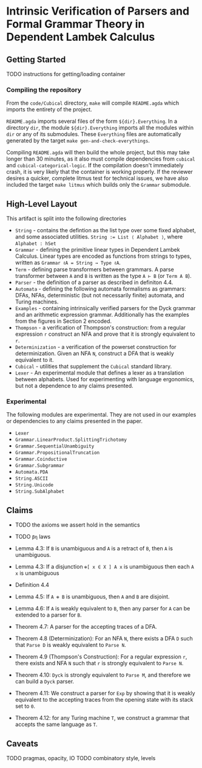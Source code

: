 # Intrinsic Verification of Parsers and Formal Grammar Theory in Dependent Lambek Calculus

## Getting Started

TODO instructions for getting/loading container

### Compiling the repository

From the `code/Cubical` directory, `make` will compile `README.agda` which imports the entirety of the project. 

`README.agda` imports several files of the form `${dir}.Everything`. In a directory `dir`, the module `${dir}.Everything` imports all the modules within `dir` or any of its submodules. These `Everything` files are automatically generated by the target `make gen-and-check-everythings`. 

Compiling `README.agda` will then build the whole project, but this may take longer than 30 minutes, as it also must compile dependencies from `cubical` and `cubical-categorical-logic`. If the compilation doesn't immediately crash, it is very likely that the container is working properly. If the reviewer desires a quicker, complete litmus test for technical issues, we have also included the target `make litmus` which builds only the `Grammar` submodule. 

## High-Level Layout
This artifact is split into the following directories 
- `String` - contains the defintion as the list type over some fixed alphabet, and some associated utilities. `String := List ⟨ Alphabet ⟩`, where `Alphabet : hSet`
- `Grammar` - defining the primitive linear types in Dependent Lambek Calculus. Linear types are encoded as functions from strings to types, written as `Grammar ℓA = String → Type ℓA`.
- `Term` - defining parse transformers between grammars. A parse transformer between `A` and `B` is written as the type `A ⊢ B` (or `Term A B`).
- `Parser` - the definition of a parser as described in definiton 4.4.
- `Automata` - defining the following automata formalisms as grammars: DFAs, NFAs, deterministic (but not necessarily finite) automata, and Turing machines.
- `Examples` - containing intrinsically verified parsers for the Dyck grammar and an arithmetic expression grammar. Additionally has the examples from the figures in Section 2 encoded.
- `Thompson` - a verification of Thompson's construction: from a regular expression `r` construct an NFA and prove that it is strongly equivalent to `r`.
- `Determinization` - a verification of the powerset construction for determinization. Given an NFA `N`, construct a DFA that is weakly equivalent to it.
- `Cubical` - utilities that supplement the `Cubical` standard library.
- `Lexer` - An experimental module that defines a lexer as a translation between alphabets. Used for experimenting with language ergonomics, but not a dependence to any claims presented.

### Experimental

The following modules are experimental. They are not used in our examples or dependencies to any claims presented in the paper.

- `Lexer`
- `Grammar.LinearProduct.SplittingTrichotomy`
- `Grammar.SequentialUnambiguity`
- `Grammar.PropositionalTruncation`
- `Grammar.Coinductive`
- `Grammar.Subgrammar`
- `Automata.PDA`
- `String.ASCII`
- `String.Unicode`
- `String.SubAlphabet`

## Claims

- TODO the axioms we assert hold in the semantics
- TODO `βη` laws

- Lemma 4.3: If `B` is unambiguous and `A` is a retract of `B`, then `A` is unambiguous.
- Lemma 4.3: If a disjunction `⊕[ x ∈ X ] A x` is unambiguous then each `A x` is unambiguous
- Definition 4.4
- Lemma 4.5: If `A ⊕ B` is unambiguous, then `A` and `B` are disjoint.
- Lemma 4.6: If `A` is weakly equivalent to `B`, then any parser for `A` can be extended to a parser for `B`.
- Theorem 4.7: A parser for the accepting traces of a DFA.
- Theorem 4.8 (Determinization): For an NFA `N`, there exists a DFA `D` such that `Parse D` is weakly equivalent to `Parse N`.
- Theorem 4.9 (Thompson's Construction): For a regular expression `r`, there exists and NFA `N` such that `r` is strongly equivalent to `Parse N`.
- Theorem 4.10: `Dyck` is strongly equivalent to `Parse M`, and therefore we can build a `Dyck` parser.
- Theorem 4.11: We construct a parser for `Exp` by showing that it is weakly equivalent to the accepting traces from the opening state with its stack set to `0`.
- Theorem 4.12: for any Turing machine `T`, we construct a grammar that accepts the same language as `T`.

## Caveats

TODO pragmas, opacity, IO
TODO combinatory style, levels

